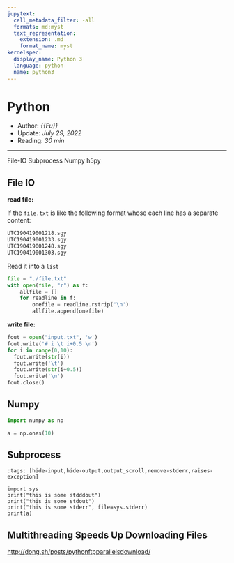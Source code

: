 ```yaml
---
jupytext:
  cell_metadata_filter: -all
  formats: md:myst
  text_representation:
    extension: .md
    format_name: myst
kernelspec:
  display_name: Python 3
  language: python
  name: python3
---
```


# Python

- Author: *{{Fu}}*
- Update: *July 29, 2022*
- Reading: *30 min*

---


File-IO Subprocess Numpy h5py 


## File IO

**read file:**


If the `file.txt` is like the following format whose each line has a separate content:

```bash
UTC190419001218.sgy
UTC190419001233.sgy
UTC190419001248.sgy
UTC190419001303.sgy
```

Read it into a `list`

```python
file = "./file.txt"
with open(file, "r") as f:
    allfile = []
    for readline in f:
        onefile = readline.rstrip('\n')
        allfile.append(onefile)
```

**write file:**

```python
fout = open("input.txt", 'w') 
fout.write('# i \t i+0.5 \n')
for i in range(0,10):
  fout.write(str(i)) 
  fout.write('\t')
  fout.write(str(i+0.5)) 
  fout.write('\n')
fout.close()
```

## Numpy

```python
import numpy as np

a = np.ones(10)
```


## Subprocess


```{code-cell} ipython3
:tags: [hide-input,hide-output,output_scroll,remove-stderr,raises-exception]

import sys
print("this is some stdddout")
print("this is some stdout")
print("this is some stderr", file=sys.stderr)
print(a)
```

## Multithreading Speeds Up Downloading Files

http://dong.sh/posts/pythonftpparallelsdownload/

